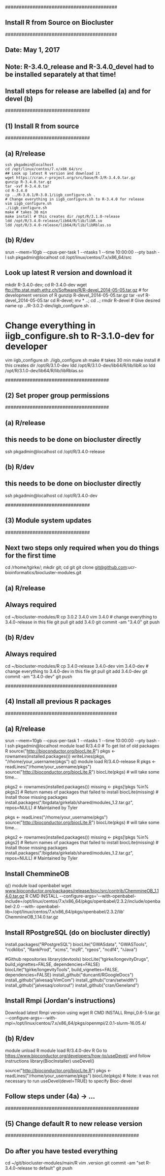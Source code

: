 #########################################
## Install R from Source on Biocluster ##
#########################################
## Date: May 1, 2017
## Note: R-3.4.0_release and R-3.4.0_devel had to be installed separately at that time!
## Install steps for release are labelled (a) and for devel (b)

###############################
## (1) Install R from source ##
###############################

## (a) R/release
```srun --mem=10gb --cpus-per-task 1 --ntasks 1 --time 10:00:00 --pty bash -l
ssh pkgadmin@localhost
cd /opt/linux/centos/7.x/x86_64/src
## Look up latest R version and download it
wget https://cran.r-project.org/src/base/R-3/R-3.4.0.tar.gz
gunzip R-3.4.0.tar.gz 
tar -xvf R-3.4.0.tar
cd R-3.4.0
cp ../R-3.0.1/R-3.0.1/iigb_configure.sh .
# Change everything in iigb_configure.sh to R-3.4.0 for release
vim iigb_configure.sh
./iigb_configure.sh 
make # takes 30 min
make install # this creates dir /opt/R/3.1.0-release
ldd /opt/R/3.4.0-release/lib64/R/lib/libR.so
ldd /opt/R/3.4.0-release/lib64/R/lib/libRblas.so
```

## (b) R/dev
srun --mem=10gb --cpus-per-task 1 --ntasks 1 --time 10:00:00 --pty bash -l
ssh pkgadmin@localhost
cd  /opt/linux/centos/7.x/x86_64/src
## Look up latest R version and download it
mkdir R-3.4.0-dev; cd R-3.4.0-dev
wget ftp://ftp.stat.math.ethz.ch/Software/R/R-devel_2014-05-05.tar.gz # for development version of R
gunzip R-devel_2014-05-05.tar.gz
tar -xvf R-devel_2014-05-05.tar
cd R-devel; mv * ..; cd ..; rmdir R-devel # Give desired name
cp ../R-3.0.2-dev/iigb_configure.sh .
# Change everything in iigb_configure.sh to R-3.1.0-dev for developer 
vim iigb_configure.sh 
./iigb_configure.sh 
make # takes 30 min
make install # this creates dir /opt/R/3.1.0-dev
ldd /opt/R/3.1.0-dev/lib64/R/lib/libR.so
ldd /opt/R/3.1.0-dev/lib64/R/lib/libRblas.so 

######################################
## (2) Set proper group permissions ##
######################################
## (a) R/release
## this needs to be done on biocluster directly
ssh pkgadmin@localhost
cd /opt/R/3.4.0-release

## (b) R/dev
## this needs to be done on biocluster directly
ssh pkgadmin@localhost
cd /opt/R/3.4.0-dev

###############################
## (3) Module system updates ##
###############################
## Next two steps only required when you do things for the first time
cd /rhome/tgirke/; mkdir git; cd git
git clone git@github.com:ucr-bioinformatics/biocluster-modules.git

## (a) R/release
## Always required
cd ~/biocluster-modules/R
cp 3.0.2 3.4.0 
vim 3.4.0 # change everything to 3.4.0-release in this file
git pull
git add 3.4.0
git commit -am "3.4.0"
git push

## (b) R/dev
## Always required 
cd ~/biocluster-modules/R
cp 3.4.0-release 3.4.0-dev 
vim 3.4.0-dev # change everything to 3.4.0-dev in this file
git pull
git add 3.4.0-dev
git commit -am "3.4.0-dev"
git push

#########################################
## (4) Install all previous R packages ##
#########################################

## (a) R/release
srun --mem=10gb --cpus-per-task 1 --ntasks 1 --time 10:00:00 --pty bash -l
ssh pkgadmin@localhost
module load R/3.4.0 # To get list of old packages
R
source("http://bioconductor.org/biocLite.R")
pkgs <- rownames(installed.packages())
writeLines(pkgs, "/rhome/your_username/pkgs")
q()
module load R/3.4.0-release
R
pkgs <- readLines("/rhome/your_username/pkgs")
source("http://bioconductor.org/biocLite.R")
biocLite(pkgs) # will take some time...

pkgs2 <- rownames(installed.packages())
missing <- pkgs[!pkgs %in% pkgs2] # Return names of packages that failed to install
biocLite(missing) # Install those missing packages
install.packages("/bigdata/girkelab/shared/modules_1.2.tar.gz", repos=NULL) # Maintained by Tyler

pkgs <- readLines("/rhome/your_username/pkgs")
source("http://bioconductor.org/biocLite.R")
biocLite(pkgs) # will take some time...

pkgs2 <- rownames(installed.packages())
missing <- pkgs[!pkgs %in% pkgs2] # Return names of packages that failed to install
biocLite(missing) # Install those missing packages
install.packages("/bigdata/girkelab/shared/modules_1.2.tar.gz", repos=NULL) # Maintained by Tyler

## Install ChemmineOB 
q()
module load openbabel
wget www.bioconductor.org/packages/release/bioc/src/contrib/ChemmineOB_1.14.0.tar.gz
R CMD INSTALL --configure-args='--with-openbabel-include=/opt/linux/centos/7.x/x86_64/pkgs/openbabel/2.3.2/include/openbabel-2.0 --with-
openbabel-lib=/opt/linux/centos/7.x/x86_64/pkgs/openbabel/2.3.2/lib' ChemmineOB_1.14.0.tar.gz

## Install RPostgreSQL (do on biocluster directly)
install.packages("RPostgreSQL")
biocLite("GWASdata", "GWASTools", "rcdklibs", "RankProd", "xcms", "mzR", "rgeos", "ncdf4", "rJava")

#Github repositories
library(devtools)
biocLite("tgirke/longevityDrugs", build_vignettes=FALSE, dependencies=FALSE)
biocLite("tgirke/longevityTools", build_vignettes=FALSE, dependencies=FALSE)
install_github("duncantl/RGoogleDocs")
install_github("jalvesaq/VimCom")
install_github("cran/setwidth")
install_github("jalvesaq/colorout")
install_github("cran/Geneland")

## Install Rmpi (Jordan's instructions)
Download latest Rmpi version using wget
R CMD INSTALL Rmpi_0.6-5.tar.gz --configure-args=--with-mpi=/opt/linux/centos/7.x/x86_64/pkgs/openmpi/2.0.1-slurm-16.05.4/

## (b) R/dev
module unload R
module load R/3.4.0-dev
R
Go to https://www.bioconductor.org/developers/how-to/useDevel/ and follow instructions
library(BiocInstaller)
useDevel()

source("http://bioconductor.org/biocLite.R")
pkgs <- readLines("/rhome/your_username/pkgs")
biocLite(pkgs) # Note: it was not necessary to run useDevel(devel=TRUE) to specify Bioc-devel
## Follow steps under (4a) -> ...

#################################################
## (5) Change default R to new release version ##
#################################################
## Do after you have tested everything
cd ~/git/biocluster-modules/main/R
vim .version
git commit -am "set R-3.4.0-release to default"
git push
